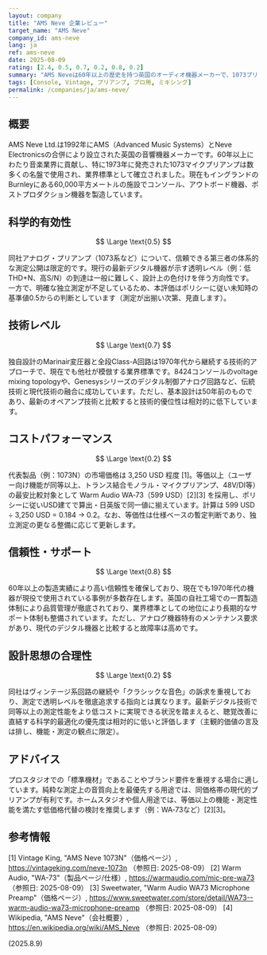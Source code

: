 ```yaml
---
layout: company
title: "AMS Neve 企業レビュー"
target_name: "AMS Neve"
company_id: ams-neve
lang: ja
ref: ams-neve
date: 2025-08-09
rating: [2.4, 0.5, 0.7, 0.2, 0.8, 0.2]
summary: "AMS Neveは60年以上の歴史を持つ英国のオーディオ機器メーカーで、1073プリアンプや大型コンソールで業界標準を築いている。測定性能は透明レベルに達しない一方で、独自のMarinair変圧器技術により高い技術レベルを維持している。"
tags: [Console, Vintage, プリアンプ, プロ用, ミキシング]
permalink: /companies/ja/ams-neve/
---
```

## 概要

AMS Neve Ltd.は1992年にAMS（Advanced Music Systems）とNeve Electronicsの合併により設立された英国の音響機器メーカーです。60年以上にわたり音楽業界に貢献し、特に1973年に発売された1073マイクプリアンプは数多くの名盤で使用され、業界標準として確立されました。現在もイングランドのBurnleyにある60,000平方メートルの施設でコンソール、アウトボード機器、ポストプロダクション機器を製造しています。

## 科学的有効性

$$ \Large \text{0.5} $$

同社アナログ・プリアンプ（1073系など）について、信頼できる第三者の体系的な測定公開は限定的です。現行の最新デジタル機器が示す透明レベル（例：低THD+N、高S/N）の到達は一般に難しく、設計上の色付けを伴う方向性です。一方で、明確な独立測定が不足しているため、本評価はポリシーに従い未知時の基準値0.5からの判断としています（測定が出揃い次第、見直します）。

## 技術レベル

$$ \Large \text{0.7} $$

独自設計のMarinair変圧器と全段Class-A回路は1970年代から継続する技術的アプローチで、現在でも他社が模倣する業界標準です。8424コンソールのvoltage mixing topologyや、Genesysシリーズのデジタル制御アナログ回路など、伝統技術と現代技術の融合に成功しています。ただし、基本設計は50年前のものであり、最新のオペアンプ技術と比較すると技術的優位性は相対的に低下しています。

## コストパフォーマンス

$$ \Large \text{0.2} $$

代表製品（例：1073N）の市場価格は 3,250 USD 程度 [1]。等価以上（ユーザー向け機能が同等以上、トランス結合モノラル・マイクプリアンプ、48V/DI等）の最安比較対象として Warm Audio WA‑73（599 USD）[2][3] を採用し、ポリシーに従いUSD建てで算出・日英版で同一値に揃えています。計算は 599 USD ÷ 3,250 USD = 0.184 → 0.2。なお、等価性は仕様ベースの暫定判断であり、独立測定の更なる整備に応じて更新します。

## 信頼性・サポート

$$ \Large \text{0.8} $$

60年以上の製造実績により高い信頼性を確保しており、現在でも1970年代の機器が現役で使用されている事例が多数存在します。英国の自社工場での一貫製造体制により品質管理が徹底されており、業界標準としての地位により長期的なサポート体制も整備されています。ただし、アナログ機器特有のメンテナンス要求があり、現代のデジタル機器と比較すると故障率は高めです。

## 設計思想の合理性

$$ \Large \text{0.2} $$

同社はヴィンテージ系回路の継続や「クラシックな音色」の訴求を重視しており、測定で透明レベルを徹底追求する指向とは異なります。最新デジタル技術で同等以上の測定性能をより低コストに実現できる状況を踏まえると、聴覚改善に直結する科学的最適化の優先度は相対的に低いと評価します（主観的価値の言及は排し、機能・測定の観点に限定）。

## アドバイス

プロスタジオでの「標準機材」であることやブランド要件を重視する場合に適しています。純粋な測定上の音質向上を最優先する用途では、同価格帯の現代的プリアンプが有利です。ホームスタジオや個人用途では、等価以上の機能・測定性能を満たす低価格代替の検討を推奨します（例：WA‑73など）[2][3]。

## 参考情報

[1] Vintage King, "AMS Neve 1073N"（価格ページ）, https://vintageking.com/neve-1073n （参照日: 2025-08-09）
[2] Warm Audio, "WA-73"（製品ページ/仕様）, https://warmaudio.com/mic-pre-wa73 （参照日: 2025-08-09）
[3] Sweetwater, "Warm Audio WA73 Microphone Preamp"（価格ページ）, https://www.sweetwater.com/store/detail/WA73--warm-audio-wa73-microphone-preamp （参照日: 2025-08-09）
[4] Wikipedia, "AMS Neve"（会社概要）, https://en.wikipedia.org/wiki/AMS_Neve （参照日: 2025-08-09）

(2025.8.9)